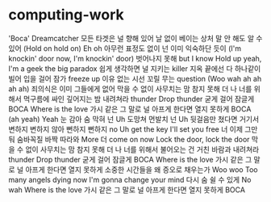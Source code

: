 # computing-work
'Boca' Dreamcatcher
모든 타겟은 널 향해 있어
날 없이 베이는 상처
말 안 해도 알 수 있어
(Hold on hold on)
Eh oh 아무런 표정도 없이
넌 이미 익숙하단 듯이
(I'm knockin' door now, I'm knockin' door)
벗어나지 못해 but I know
Hold up yeah, I'm a geek the big paradox
쉽게 생각하면 널 지키는 killer
지옥 끝에선 다 하나같이 빌어
입을 걸어 잠가 freeze up
이유 없는 시선
꼬릴 무는 question
(Woo wah ah ah ah ah)
죄의식은 이미
그들에게 없어
막을 수 없이
사무치는 맘
참지 못해 더
나 너를 위해서
먹구름에 싸인
깊어지는 밤
내려쳐라 thunder
Drop thunder 굳게
걸어 잠글게 BOCA
Where is the love
가시 같은 그 말로
널 아프게 한다면
열지 못하게 BOCA (ah yeah)
Yeah 눈 감아 숨 막혀 넌
Uh 도망쳐 먼발치 넌
Uh 뒷걸음만 쳤다면
거기서 변하지 변하지 않아
뻔하지 뻔하지 no
Uh get the key
I'll set you free
너 이제 그만둬 숨바꼭질
바짝 따라와
More 더 come on now
Lock the door, lock the door
막을 수 없이
사무치는 맘
참지 못해 더
나 너를 위해서
불어오는 건
거친 바람과
내려쳐라 thunder
Drop thunder 굳게
걸어 잠글게 BOCA
Where is the love
가시 같은 그 말로
널 아프게 한다면
열지 못하게
소중한 시간들을 왜
증오로 채우는가
Woo woo
Too many angels dying now
I'm gonna change your mind
다시 숨 쉴 수 있게
No wah
Where is the love
가시 같은 그 말로
널 아프게 한다면
열지 못하게 BOCA
